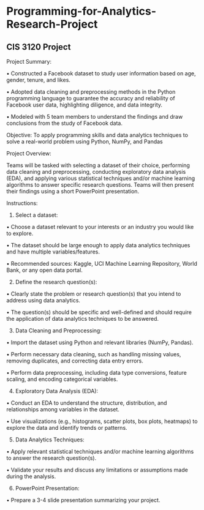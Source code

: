 # Programming-for-Analytics-Research-Project
## CIS 3120 Project

Project Summary:

• Constructed a Facebook dataset to study user information based on age, gender, tenure, and likes.

• Adopted data cleaning and preprocessing methods in the Python programming language to guarantee the accuracy and reliability of Facebook user data, highlighting diligence, and data integrity.

• Modeled with 5 team members to understand the findings and draw conclusions from the study of Facebook data.



Objective: To apply programming skills and data analytics techniques to solve a real-world problem using Python, NumPy, and Pandas



Project Overview:

Teams will be tasked with selecting a dataset of their choice, performing data cleaning and preprocessing, conducting exploratory data analysis (EDA), and applying various statistical techniques and/or machine learning algorithms to answer specific research questions. Teams will then present their findings using a short PowerPoint presentation.



Instructions:


1. Select a dataset:

• Choose a dataset relevant to your interests or an industry you would like to explore.

• The dataset should be large enough to apply data analytics techniques and have multiple variables/features.

• Recommended sources: Kaggle, UCI Machine Learning Repository, World Bank, or any open data portal.




2. Define the research question(s):

• Clearly state the problem or research question(s) that you intend to address using data analytics.

• The question(s) should be specific and well-defined and should require the application of data analytics techniques to be answered.




3. Data Cleaning and Preprocessing:

• Import the dataset using Python and relevant libraries (NumPy, Pandas).

• Perform necessary data cleaning, such as handling missing values, removing duplicates, and correcting data entry errors.

• Perform data preprocessing, including data type conversions, feature scaling, and encoding categorical variables.




4. Exploratory Data Analysis (EDA):

• Conduct an EDA to understand the structure, distribution, and relationships among variables in the dataset.


• Use visualizations (e.g., histograms, scatter plots, box plots, heatmaps) to explore the data and identify trends or patterns.




5. Data Analytics Techniques:

• Apply relevant statistical techniques and/or machine learning algorithms to answer the research question(s).

• Validate your results and discuss any limitations or assumptions made during the analysis.




6. PowerPoint Presentation:

• Prepare a 3-4 slide presentation summarizing your project.
